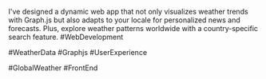 I've designed a dynamic web app that not only visualizes weather trends with Graph.js but also adapts to your locale for personalized news and forecasts. Plus, explore weather patterns worldwide with a country-specific search feature. #WebDevelopment

#WeatherData #Graphjs #UserExperience

#GlobalWeather #FrontEnd

